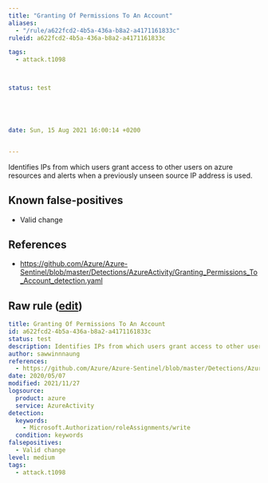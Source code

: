 ```yaml
---
title: "Granting Of Permissions To An Account"
aliases:
  - "/rule/a622fcd2-4b5a-436a-b8a2-a4171161833c"
ruleid: a622fcd2-4b5a-436a-b8a2-a4171161833c

tags:
  - attack.t1098



status: test





date: Sun, 15 Aug 2021 16:00:14 +0200


---
```


Identifies IPs from which users grant access to other users on azure resources and alerts when a previously unseen source IP address is used.

<!--more-->


## Known false-positives

* Valid change



## References

* https://github.com/Azure/Azure-Sentinel/blob/master/Detections/AzureActivity/Granting_Permissions_To_Account_detection.yaml


## Raw rule ([edit](https://github.com/SigmaHQ/sigma/edit/master/rules/cloud/azure/azure_granting_permission_detection.yml))
```yaml
title: Granting Of Permissions To An Account
id: a622fcd2-4b5a-436a-b8a2-a4171161833c
status: test
description: Identifies IPs from which users grant access to other users on azure resources and alerts when a previously unseen source IP address is used.
author: sawwinnnaung
references:
  - https://github.com/Azure/Azure-Sentinel/blob/master/Detections/AzureActivity/Granting_Permissions_To_Account_detection.yaml
date: 2020/05/07
modified: 2021/11/27
logsource:
  product: azure
  service: AzureActivity
detection:
  keywords:
    - Microsoft.Authorization/roleAssignments/write
  condition: keywords
falsepositives:
  - Valid change
level: medium
tags:
  - attack.t1098

```
